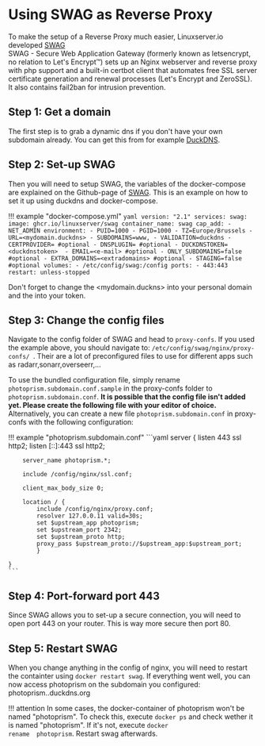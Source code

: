 # Using SWAG as Reverse Proxy

To make the setup of a Reverse Proxy much easier, Linuxserver.io developed [SWAG](https://github.com/linuxserver/docker-swag)  
SWAG - Secure Web Application Gateway (formerly known as letsencrypt, no relation to Let's Encrypt™) sets up an Nginx webserver and reverse proxy with php support and a built-in certbot client that automates free SSL server certificate generation and renewal processes (Let's Encrypt and ZeroSSL). It also contains fail2ban for intrusion prevention.

## Step 1: Get a domain

The first step is to grab a dynamic dns if you don't have your own subdomain already. You can get this from for example [DuckDNS](https://www.duckdns.org).

## Step 2: Set-up SWAG

Then you will need to setup SWAG, the variables of the  docker-compose are explained on the Github-page of [SWAG](https://github.com/linuxserver/docker-swag). This is an example on how to set it up using duckdns and docker-compose. 

!!! example "docker-compose.yml"
    ```yaml
	version: "2.1"
	services:
	 swag:
   	 image: ghcr.io/linuxserver/swag
   	 container_name: swag
    		cap_add:
     		- NET_ADMIN
   		environment:
      		- PUID=1000
      		- PGID=1000
      		- TZ=Europe/Brussels
      		- URL=<mydomain.duckdns>
      		- SUBDOMAINS=www,
      		- VALIDATION=duckdns
      		- CERTPROVIDER= #optional
      		- DNSPLUGIN= #optional
      		- DUCKDNSTOKEN=<duckdnstoken> 
      		- EMAIL=<e-mail> #optional
      		- ONLY_SUBDOMAINS=false #optional
      		- EXTRA_DOMAINS=<extradomains> #optional
      		- STAGING=false #optional
    		volumes:
      		- /etc/config/swag:/config
    		ports:
      		- 443:443
    		restart: unless-stopped
    ```

Don't forget to change the <mydomain.duckns> into your personal domain and the <duckdnstoken> into your token.

## Step 3: Change the config files

Navigate to the config folder of SWAG and head to <code>proxy-confs</code>. If you used the example above, you should navigate to: <code>/etc/config/swag/nginx/proxy-confs/ </code>.
Their are a lot of preconfigured files to use for different apps such as radarr,sonarr,overseerr,... 

To use the bundled configuration file, simply rename <code>photoprism.subdomain.conf.sample</code> in the proxy-confs folder to <code>photoprism.subdomain.conf</code>.
**It is possible that the config file isn't added yet. Please create the following file with your editor of choice.**
Alternatively, you can create a new file <code>photoprism.subdomain.conf</code> in proxy-confs with the following configuration:

!!! example "photoprism.subdomain.conf"
    ```yaml
	server {
    	listen 443 ssl http2;
    	listen [::]:443 ssl http2;

    	server_name photoprism.*;

    	include /config/nginx/ssl.conf;

    	client_max_body_size 0;

    	location / {
        	include /config/nginx/proxy.conf;
        	resolver 127.0.0.11 valid=30s;
        	set $upstream_app photoprism;
        	set $upstream_port 2342;
        	set $upstream_proto http;
        	proxy_pass $upstream_proto://$upstream_app:$upstream_port;
    		}

	}	
    ```

## Step 4: Port-forward port 443

Since SWAG allows you to set-up a secure connection, you will need to open port 443 on your router. This is way more secure then port 80.

## Step 5: Restart SWAG

When you change anything in the config of nginx, you will need to restart the containter using <code>docker restart swag</code>.
If everything went well, you can now access photoprism on the subdomain you configured: photoprism.<mydomain>.duckdns.org

!!! attention
    In some cases, the docker-container of photoprism won't be named "photoprism". To check this, execute <code>docker ps</code> and check wether it is named "photoprism". If it's not, execute <code>docker rename <currentcontainername> photoprism</code>. Restart swag afterwards.


